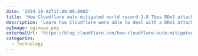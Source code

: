 ```yaml
---
date: '2024-10-02T17:00:00.000Z'
title: 'How Cloudflare auto-mitigated world record 3.8 Tbps DDoS attack'
description: 'Learn how Cloudflare were able to deal with a DDoS attack and protect their systems with XDP and eBPF'
ogImage: ogimage.png
externalUrl: 'https://blog.cloudflare.com/how-cloudflare-auto-mitigated-world-record-3-8-tbps-ddos-attack/'
categories:
  - Technology
---
```

